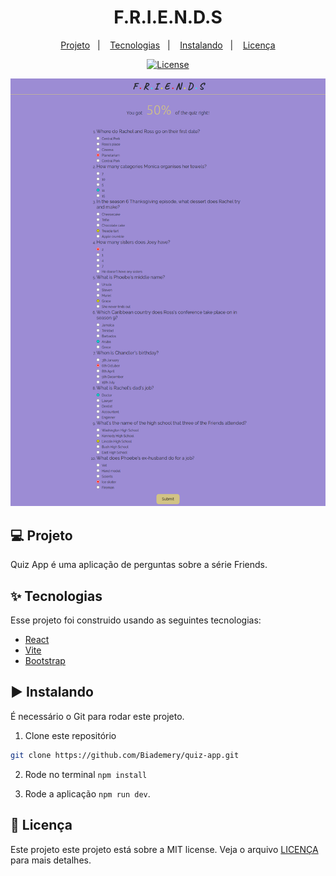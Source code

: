 #

<h1 align="center">F.R.I.E.N.D.S</h1>

<p align="center">
  <a href="#-projeto">Projeto</a>&nbsp;&nbsp;&nbsp;|&nbsp;&nbsp;&nbsp;
  <a href="#-tecnologias">Tecnologias</a>&nbsp;&nbsp;&nbsp;|&nbsp;&nbsp;&nbsp;
  <a href="#%EF%B8%8F-instalando">Instalando</a>&nbsp;&nbsp;&nbsp;|&nbsp;&nbsp;&nbsp;
  <!-- <a href="#-testing">Testing</a>&nbsp;&nbsp;&nbsp;|&nbsp;&nbsp;&nbsp;   -->
  <a href="#-licença">Licença</a>
</p>

<p align="center">
  <a href="#-license">
    <img alt="License" src="https://img.shields.io/static/v1?label=license&message=MIT&color=4a79a5&labelColor=000000">
  </a>
</p>

<img src="./src/assets/friends.png">

## 💻 Projeto

Quiz App é uma aplicação de perguntas sobre a série Friends.

## ✨ Tecnologias

Esse projeto foi construido usando as seguintes tecnologias:

- [React](https://react.dev/)
- [Vite](https://vitejs.dev/)
- [Bootstrap](https://getbootstrap.com/)

## ▶️ Instalando

É necessário o Git para rodar este projeto.

1. Clone este repositório

```sh
git clone https://github.com/Biademery/quiz-app.git
```

2. Rode no terminal ` npm install `

3. Rode a aplicação ` npm run dev `.


## 📝 Licença

Este projeto este projeto está sobre a MIT license. Veja o arquivo [LICENÇA](LICENSE.md) para mais detalhes.
